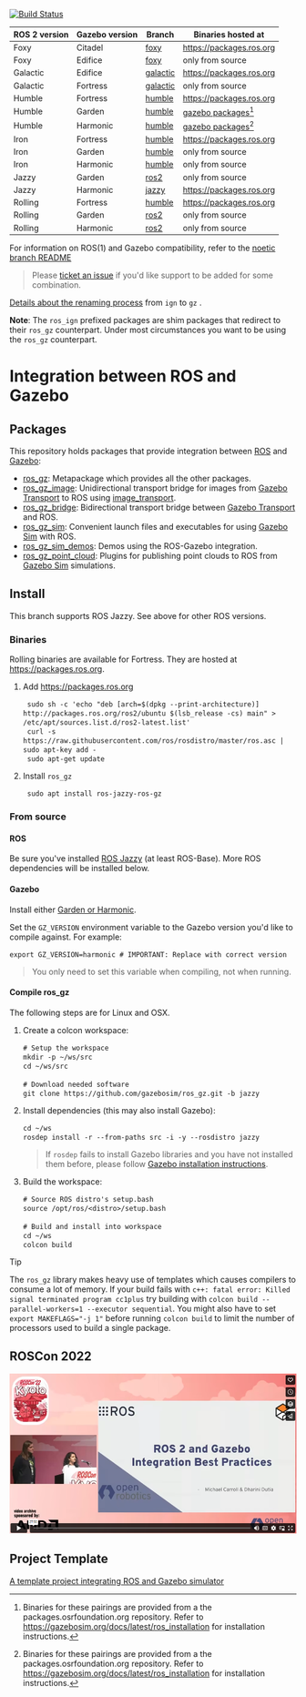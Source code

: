 [![Build Status](https://github.com/gazebosim/ros_gz/actions/workflows/ros2-ci.yml/badge.svg?branch=ros2)](https://github.com/gazebosim/ros_gz/actions/workflows/ros2-ci.yml)

ROS 2 version | Gazebo version | Branch | Binaries hosted at
-- | -- | -- | --
Foxy | Citadel | [foxy](https://github.com/gazebosim/ros_gz/tree/foxy) | https://packages.ros.org
Foxy | Edifice | [foxy](https://github.com/gazebosim/ros_gz/tree/foxy) | only from source
Galactic | Edifice | [galactic](https://github.com/gazebosim/ros_gz/tree/galactic) | https://packages.ros.org
Galactic | Fortress | [galactic](https://github.com/gazebosim/ros_gz/tree/galactic) | only from source
Humble | Fortress | [humble](https://github.com/gazebosim/ros_gz/tree/humble) | https://packages.ros.org
Humble | Garden | [humble](https://github.com/gazebosim/ros_gz/tree/humble) | [gazebo packages](https://gazebosim.org/docs/latest/ros_installation#gazebo-garden-with-ros-2-humble-iron-or-rolling-use-with-caution-)[^1]
Humble | Harmonic | [humble](https://github.com/gazebosim/ros_gz/tree/humble) | [gazebo packages](https://gazebosim.org/docs/harmonic/ros_installation#-gazebo-harmonic-with-ros-2-humble-iron-or-rolling-use-with-caution-)[^1]
Iron | Fortress | [humble](https://github.com/gazebosim/ros_gz/tree/iron) | https://packages.ros.org
Iron | Garden | [humble](https://github.com/gazebosim/ros_gz/tree/iron) | only from source
Iron | Harmonic | [humble](https://github.com/gazebosim/ros_gz/tree/iron) | only from source
Jazzy | Garden | [ros2](https://github.com/gazebosim/ros_gz/tree/ros2) | only from source
Jazzy | Harmonic | [jazzy](https://github.com/gazebosim/ros_gz/tree/jazzy) | https://packages.ros.org
Rolling | Fortress | [humble](https://github.com/gazebosim/ros_gz/tree/humble) | https://packages.ros.org
Rolling | Garden | [ros2](https://github.com/gazebosim/ros_gz/tree/ros2) | only from source
Rolling | Harmonic | [ros2](https://github.com/gazebosim/ros_gz/tree/ros2) | only from source

[^1]: Binaries for these pairings are provided from a the packages.osrfoundation.org repository. Refer to https://gazebosim.org/docs/latest/ros_installation for installation instructions.

For information on ROS(1) and Gazebo compatibility, refer to the [noetic branch README](https://github.com/gazebosim/ros_gz/tree/noetic)

> Please [ticket an issue](https://github.com/gazebosim/ros_gz/issues/) if you'd like support to be added for some combination.

[Details about the renaming process](README_RENAME.md) from `ign` to `gz` .

**Note**: The `ros_ign` prefixed packages are shim packages that redirect to their `ros_gz` counterpart.
Under most circumstances you want to be using the `ros_gz` counterpart.

# Integration between ROS and Gazebo

## Packages

This repository holds packages that provide integration between
[ROS](http://www.ros.org/) and [Gazebo](https://gazebosim.org):

* [ros_gz](https://github.com/gazebosim/ros_gz/tree/ros2/ros_gz):
  Metapackage which provides all the other packages.
* [ros_gz_image](https://github.com/gazebosim/ros_gz/tree/ros2/ros_gz_image):
  Unidirectional transport bridge for images from
  [Gazebo Transport](https://gazebosim.org/libs/transport)
  to ROS using
  [image_transport](http://wiki.ros.org/image_transport).
* [ros_gz_bridge](https://github.com/gazebosim/ros_gz/tree/ros2/ros_gz_bridge):
  Bidirectional transport bridge between
  [Gazebo Transport](https://gazebosim.org/libs/transport)
  and ROS.
* [ros_gz_sim](https://github.com/gazebosim/ros_gz/tree/ros2/ros_gz_sim):
  Convenient launch files and executables for using
  [Gazebo Sim](https://gazebosim.org/libs/gazebo)
  with ROS.
* [ros_gz_sim_demos](https://github.com/gazebosim/ros_gz/tree/ros2/ros_gz_sim_demos):
  Demos using the ROS-Gazebo integration.
* [ros_gz_point_cloud](https://github.com/gazebosim/ros_gz/tree/ros2/ros_gz_point_cloud):
  Plugins for publishing point clouds to ROS from
  [Gazebo Sim](https://gazebosim.org/libs/gazebo) simulations.

## Install

This branch supports ROS Jazzy. See above for other ROS versions.

### Binaries

Rolling binaries are available for Fortress.
They are hosted at https://packages.ros.org.

1. Add https://packages.ros.org

        sudo sh -c 'echo "deb [arch=$(dpkg --print-architecture)] http://packages.ros.org/ros2/ubuntu $(lsb_release -cs) main" > /etc/apt/sources.list.d/ros2-latest.list'
        curl -s https://raw.githubusercontent.com/ros/rosdistro/master/ros.asc | sudo apt-key add -
        sudo apt-get update

1. Install `ros_gz`

        sudo apt install ros-jazzy-ros-gz

### From source

#### ROS

Be sure you've installed
[ROS Jazzy](https://docs.ros.org/en/jazzy/Installation.html)
(at least ROS-Base). More ROS dependencies will be installed below.

#### Gazebo

Install either [Garden or Harmonic](https://gazebosim.org/docs).

Set the `GZ_VERSION` environment variable to the Gazebo version you'd
like to compile against. For example:

    export GZ_VERSION=harmonic # IMPORTANT: Replace with correct version

> You only need to set this variable when compiling, not when running.

#### Compile ros_gz

The following steps are for Linux and OSX.

1. Create a colcon workspace:

    ```
    # Setup the workspace
    mkdir -p ~/ws/src
    cd ~/ws/src

    # Download needed software
    git clone https://github.com/gazebosim/ros_gz.git -b jazzy
    ```

1. Install dependencies (this may also install Gazebo):

    ```
    cd ~/ws
    rosdep install -r --from-paths src -i -y --rosdistro jazzy
    ```

    > If `rosdep` fails to install Gazebo libraries and you have not installed them before, please follow [Gazebo installation instructions](https://gazebosim.org/docs/latest/install).

1. Build the workspace:

    ```
    # Source ROS distro's setup.bash
    source /opt/ros/<distro>/setup.bash

    # Build and install into workspace
    cd ~/ws
    colcon build
    ```
  > [!TIP]
  > The `ros_gz` library makes heavy use of templates which causes compilers to consume a lot of memory. If your build fails with `c++: fatal error: Killed signal terminated program cc1plus`
  > try building with `colcon build --parallel-workers=1 --executor sequential`. You might also have to set `export MAKEFLAGS="-j 1"` before running `colcon build` to limit
  > the number of processors used to build a single package.

## ROSCon 2022

[![](img/video_img.png)](https://vimeo.com/showcase/9954564/video/767127300)

## Project Template
[A template project integrating ROS and Gazebo simulator](https://github.com/gazebosim/ros_gz_project_template)
